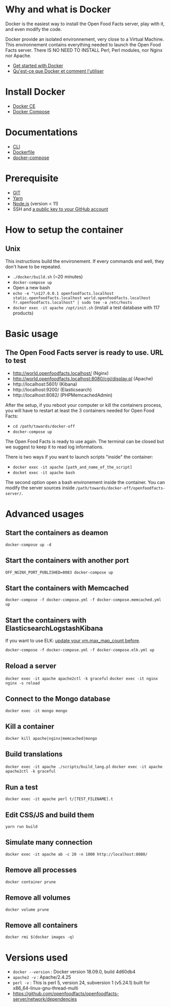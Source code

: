 # Why and what is Docker

Docker is the easiest way to install the Open Food Facts server, play with it, and even modify the code.

Docker provide an isolated environnement, very close to a Virtual Machine. This environnement contains everything needed to launch the Open Food Facts server. There IS NO NEED TO INSTALL Perl, Perl modules, nor Nginx nor Apache.

- [Get started with Docker](https://www.docker.com/get-started)
- [Qu'est-ce que Docker et comment l'utiliser](https://www.youtube.com/watch?v=XgKOC6X8W28)

# Install Docker

- [Docker CE](https://docs.docker.com/install/#supported-platforms)
- [Docker Compose](https://docs.docker.com/compose/install/)

# Documentations

- [CLI](https://docs.docker.com/reference/)
- [Dockerfile](https://docs.docker.com/engine/reference/builder/)
- [docker-compose](https://docs.docker.com/compose/compose-file/)

# Prerequisite

- [GIT](https://git-scm.com/book/en/v2/Getting-Started-Installing-Git)
- [Yarn](https://yarnpkg.com/lang/en/docs/install/)
- [Node.js](https://nodejs.org/en/download/package-manager/) (version < 11)
- SSH and [a public key to your GitHub account](https://help.github.com/articles/which-remote-url-should-i-use/#cloning-with-ssh-urls)

# How to setup the container

## Unix

This instructions build the environement. If every commands end well, they don't have to be repeated.

- `./docker/build.sh` (~20 minutes)
- `docker-compose up`
- Open a new bash
- `echo -e "\n127.0.0.1 openfoodfacts.localhost static.openfoodfacts.localhost world.openfoodfacts.localhost fr.openfoodfacts.localhost" | sudo tee -a /etc/hosts`
- `docker exec -it apache /opt/init.sh` (install a test database with 117 products)

# Basic usage

## The Open Food Facts server is ready to use. **URL to test**

- http://world.openfoodfacts.localhost/ (Nginx)
- http://world.openfoodfacts.localhost:8080/cgi/display.pl (Apache)
- http://localhost:5601/ (Kibana)
- http://localhost:9200/ (Elasticsearch)
- http://localhost:8082/ (PHPMemcachedAdmin)

After the setup, if you reboot your computer or kill the containers process, you will have to restart at least the 3 containers needed for Open Food Facts:

- `cd /path/towards/docker-off`
- `docker-compose up`

The Open Food Facts is ready to use again. The terminal can be closed but we suggest to keep it to read log informations.

There is two ways if you want to launch scripts "inside" the container:

- `docker exec -it apache [path_and_name_of_the_script]`
- `docket exec -it apache bash`

The second option open a bash environement inside the container.
You can modify the server sources inside `/path/towards/docker-off/openfoodfacts-server/`.

# Advanced usages

## Start the containers as deamon

`docker-compose up -d`

## Start the containers with another port

`OFF_NGINX_PORT_PUBLISHED=8083 docker-compose up`

## Start the containers with Memcached

`docker-compose -f docker-compose.yml -f docker-compose.memcached.yml up`

## Start the containers with ElasticsearchLogstashKibana

If you want to use ELK: [update your vm.max_map_count before](https://elk-docker.readthedocs.io/#prerequisites).

`docker-compose -f docker-compose.yml -f docker-compose.elk.yml up`

## Reload a server

`docker exec -it apache apache2ctl -k graceful`
`docker exec -it nginx nginx -s reload`

## Connect to the Mongo database

`docker exec -it mongo mongo`

## Kill a container

`docker kill apache|nginx|memcached|mongo`

## Build translations

`docker exec -it apache ./scripts/build_lang.pl`
`docker exec -it apache apache2ctl -k graceful`

## Run a test

`docker exec -it apache perl t/[TEST_FILENAME].t`

## Edit CSS/JS and build them

`yarn run build`

## Simulate many connection

`docker exec -it apache ab -c 20 -n 1000 http://localhost:8080/`

## Remove all processes

`docker container prune`

## Remove all volumes

`docker volume prune`

## Remove all containers

`docker rmi $(docker images -q)`

# Versions used

- `docker --version` : Docker version 18.09.0, build 4d60db4
- `apache2 -v` : Apache/2.4.25
- `perl -v` : This is perl 5, version 24, subversion 1 (v5.24.1) built for x86_64-linux-gnu-thread-multi
- https://github.com/openfoodfacts/openfoodfacts-server/network/dependencies
